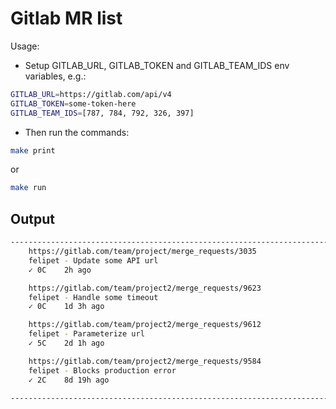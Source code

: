 # Gitlab MR list

Usage:

- Setup GITLAB_URL, GITLAB_TOKEN and GITLAB_TEAM_IDS env variables, e.g.:

```bash
GITLAB_URL=https://gitlab.com/api/v4
GITLAB_TOKEN=some-token-here
GITLAB_TEAM_IDS=[787, 784, 792, 326, 397]
```

- Then run the commands:

```bash
make print
```

or

```bash
make run
```

## Output

```bash
----------------------------------------------------------------------------------------------------
    https://gitlab.com/team/project/merge_requests/3035
    felipet - Update some API url
    ✓ 0C    2h ago

    https://gitlab.com/team/project2/merge_requests/9623
    felipet - Handle some timeout
    ✓ 0C    1d 3h ago

    https://gitlab.com/team/project2/merge_requests/9612
    felipet - Parameterize url
    ✓ 5C    2d 1h ago

    https://gitlab.com/team/project2/merge_requests/9584
    felipet - Blocks production error
    ✓ 2C    8d 19h ago

----------------------------------------------------------------------------------------------------
```
